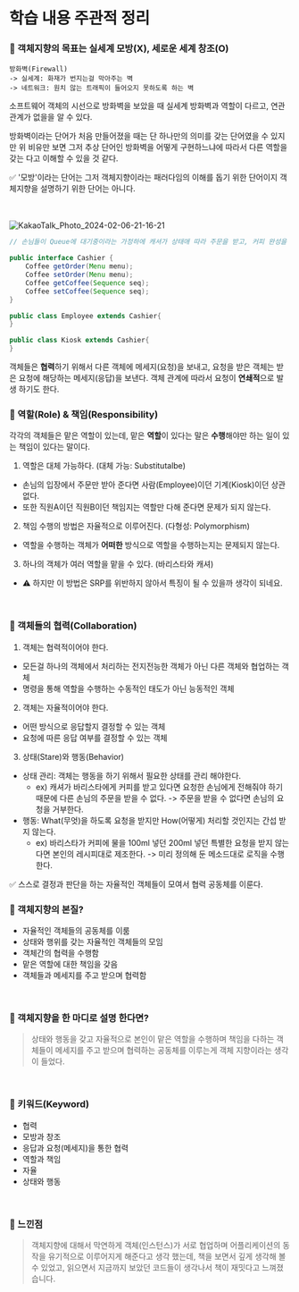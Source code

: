 # 학습 내용 주관적 정리

### 📌 객체지향의 <b>목표</b>는 실세계 <b>모방</b>(X), 세로운 세계 <b>창조</b>(O)
```
방화벽(Firewall)
-> 실세계: 화재가 번지는걸 막아주는 벽
-> 네트워크: 원치 않는 트래픽이 들어오지 못하도록 하는 벽
```

소프트웨어 객체의 시선으로 방화벽을 보았을 때 실세계 방화벽과 역할이 다르고, 연관관계가 없을을 알 수 있다.  

방화벽이라는 단어가 처음 만들어졌을 때는 단 하나만의 의미를 갖는 단어였을 수 있지만 위 비유만 보면 그저 추상 단어인 방화벽을 어떻게 구현하느냐에 따라서 다른 역할을 갖는 다고 이해할 수 있을 것 같다.

✅ '모방'이라는 단어는 그저 객체지향이라는 패러다임의 이해를 돕기 위한 단어이지 객체지향을 설명하기 위한 단어는 아니다.
<br/><br/><br/>

![KakaoTalk_Photo_2024-02-06-21-16-21](https://github.com/nashs789/Object-Oriented-Facts-and-Misconceptions/assets/59809278/62c34382-8f7d-49cb-87f3-f04b6df820ca)

```java
// 손님들이 Queue에 대기중이라는 가정하에 캐셔가 상태애 따라 주문을 받고, 커피 완성을 손님에게 알린다.

public interface Cashier {
    Coffee getOrder(Menu menu);
    Coffee setOrder(Menu menu);
    Coffee getCoffee(Sequence seq);
    Coffee setCoffee(Sequence seq);
}

public class Employee extends Cashier{
}

public class Kiosk extends Cashier{
}
```
객체들은 <b>협력</b>하기 위해서 다른 객체에 메세지(요청)을 보내고, 요청을 받은 객체는 받은 요청에 해당하는 메세지(응답)을 보낸다.
객체 관계에 따라서 요청이 <b>연쇄적</b>으로 발생 하기도 한다.
<br/>
### 📌 역할(Role) & 책임(Responsibility)
각각의 객체들은 맡은 역할이 있는데, 맡은 <b>역할</b>이 있다는 말은 <b>수행</b>해야만 하는 일이 있는 책임이 있다는 말이다.
<br/>
1. 역할은 대체 가능하다. (대체 가능: Substitutalbe)
- 손님의 입장에서 주문만 받아 준다면 사람(Employee)이던 기계(Kiosk)이던 상관 없다.
- 또한 직원A이던 직원B이던 책임지는 역할만 다해 준다면 문제가 되지 않는다.
2. 책임 수행의 방법은 자율적으로 이루어진다. (다형성: Polymorphism)
- 역할을 수행하는 객체가 <b>어떠한</b> 방식으로 역할을 수행하는지는 문제되지 않는다.
3. 하나의 객체가 여러 역할을 맡을 수 있다. (바리스타와 캐셔)
- ⚠️ 하지만 이 방법은 SRP를 위반하지 않아서 특징이 될 수 있을까 생각이 되네요.
<br/>

### 📌 객체들의 협력(Collaboration)
1. 객체는 협력적이어야 한다.
- 모든걸 하나의 객체에서 처리하는 전지전능한 객체가 아닌 다른 객체와 협업하는 객체
- 명령을 통해 역할을 수행하는 수동적인 태도가 아닌 능동적인 객체
2. 객체는 자율적이어야 한다.
- 어떤 방식으로 응답할지 결정할 수 있는 객체
- 요청에 따른 응답 여부를 결정할 수 있는 객체
3. 상태(Stare)와 행동(Behavior)
- 상태 관리: 객체는 행동을 하기 위해서 필요한 상태를 관리 해야한다.
  - ex) 캐셔가 바리스타에게 커피를 받고 있다면 요청한 손님에게 전해줘야 하기 때문에 다른 손님의 주문을 받을 수 없다. -> 주문을 받을 수 없다면 손님의 요청을 거부한다.
- 행동: What(무엇)을 하도록 요청을 받지만 How(어떻게) 처리할 것인지는 간섭 받지 않는다.
  - ex) 바리스타가 커피에 물을 100ml 넣던 200ml 넣던 특별한 요청을 받지 않는다면 본인의 레시피대로 제조한다. -> 미리 정의해 둔 메소드대로 로직을 수행한다.

✅ 스스로 결정과 판단을 하는 자율적인 객체들이 모여서 협력 공동체를 이룬다.
<br/>

### 📌 객체지향의 본질?
- 자율적인 객체들의 공동체를 이룸
- 상태와 행위를 갖는 자율적인 객체들의 모임
- 객체간의 협력을 수행함
- 맡은 역할에 대한 책임을 갖음
- 객체들과 메세지를 주고 받으며 협력함

<br/>

### 📌 객체지향을 한 마디로 설명 한다면?
> 상태와 행동을 갖고 자율적으로 본인이 맡은 역할을 수행하며 책임을 다하는 객체들이 메세지를 주고 받으며 협력하는 공동체를 이루는게 객체 지향이라는 생각이 들었다.

<br/>

### 🔑 키워드(Keyword)
- 협력
- 모방과 창조
- 응답과 요청(메세지)을 통한 협력
- 역할과 책임
- 자율
- 상태와 행동

<br/>

### 📌 느낀점
> 객체지향에 대해서 막연하게 객체(인스턴스)가 서로 협업하며 어플리케이션의 동작을 유기적으로 이루어지게 해준다고 생각 했는데, 책을 보면서 깊게 생각해 볼 수 있었고, 읽으면서 지금까지 보았던 코드들이 생각나서 책이 재밋다고 느껴졌습니다.

